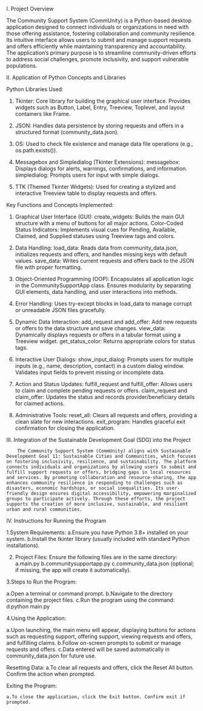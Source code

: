 I. Project Overview

The Community Support System (CommUnity) is a Python-based desktop application designed to connect individuals or organizations in need with those offering assistance, fostering collaboration and community resilience. Its intuitive interface allows users to submit and manage support requests and offers efficiently while maintaining transparency and accountability. The application’s primary purpose is to streamline community-driven efforts to address social challenges, promote inclusivity, and support vulnerable populations.


II. Application of Python Concepts and Libraries
      
Python Libraries Used:


   1. Tkinter:
         Core library for building the graphical user interface.
         Provides widgets such as Button, Label, Entry, Treeview, Toplevel, and layout containers like Frame.

   2. JSON:
         Handles data persistence by storing requests and offers in a structured format (community_data.json).

   3. OS:
         Used to check file existence and manage data file operations (e.g., os.path.exists()).

   4. Messagebox and Simpledialog (Tkinter Extensions):
         messagebox: Displays dialogs for alerts, warnings, confirmations, and information.
         simpledialog: Prompts users for input with simple dialogs.

   5. TTK (Themed Tkinter Widgets):
        Used for creating a stylized and interactive Treeview table to display requests and offers.


Key Functions and Concepts Implemented:

 1. Graphical User Interface (GUI):
        create_widgets: Builds the main GUI structure with a menu of buttons for all major actions.
        Color-Coded Status Indicators: Implements visual cues for Pending, Available, Claimed, and Supplied statuses using Treeview tags and colors.
        
 2. Data Handling:
        load_data: Reads data from community_data.json, initializes requests and offers, and handles missing keys with default values.
        save_data: Writes current requests and offers back to the JSON file with proper formatting.
        
 3. Object-Oriented Programming (OOP):
        Encapsulates all application logic in the CommunitySupportApp class.
        Ensures modularity by separating GUI elements, data handling, and user interactions into methods.
        
 4. Error Handling:
       Uses try-except blocks in load_data to manage corrupt or unreadable JSON files gracefully.
     
 5. Dynamic Data Interaction:
       add_request and add_offer: Add new requests or offers to the data structure and save changes.
       view_data: Dynamically displays requests or offers in a tabular format using a Treeview widget.
       get_status_color: Returns appropriate colors for status tags.
       
 6. Interactive User Dialogs:
       show_input_dialog: Prompts users for multiple inputs (e.g., name, description, contact) in a custom dialog window.
       Validates input fields to prevent missing or incomplete data.
       
 7. Action and Status Updates:
       fulfill_request and fulfill_offer: Allows users to claim and complete pending requests or offers.
       claim_request and claim_offer: Updates the status and records provider/beneficiary details for claimed actions.
       
 8. Administrative Tools:
       reset_all: Clears all requests and offers, providing a clean slate for new interactions.
       exit_program: Handles graceful exit confirmation for closing the application.

III. Integration of the Sustainable Development Goal (SDG) into the Project

        The Community Support System (CommUnity) aligns with Sustainable Development Goal 11: Sustainable Cities and Communities, which focuses on fostering inclusivity, resilience, and sustainability. The platform connects individuals and organizations by allowing users to submit and fulfill support requests or offers, bridging gaps in local resources and services. By promoting collaboration and resource-sharing, the app enhances community resilience in responding to challenges such as disasters, economic hardships, or social inequalities. Its user-friendly design ensures digital accessibility, empowering marginalized groups to participate actively. Through these efforts, the project supports the creation of more inclusive, sustainable, and resilient urban and rural communities.


IV. Instructions for Running the Program

1.System Requirements:
     a.Ensure you have Python 3.8+ installed on your system.
     b.Install the tkinter library (usually included with standard Python installations).
     
2. Project Files:
Ensure the following files are in the same directory:
   a.main.py
   b.communitysupportapp.py
   c.community_data.json (optional; if missing, the app will create it automatically).

3.Steps to Run the Program:

  a.Open a terminal or command prompt.
  b.Navigate to the directory containing the project files.
  c.Run the program using the command:
  d.python main.py
  
4.Using the Application:

 a.Upon launching, the main menu will appear, displaying buttons for actions such as requesting support, offering support, viewing requests and offers, and fulfilling claims.
 b.Follow on-screen prompts to submit or manage requests and offers.
 c.Data entered will be saved automatically in community_data.json for future use.
 
 Resetting Data:
     a.To clear all requests and offers, click the Reset All button. Confirm the action when prompted.

 Exiting the Program:

    a.To close the application, click the Exit button. Confirm exit if prompted.
